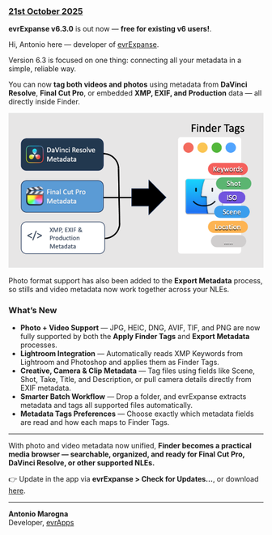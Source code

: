 ### [21st October 2025](/news/20251021)

**evrExpanse v6.3.0** is out now — **free for existing v6 users!**.  

Hi, Antonio here — developer of [evrExpanse](https://www.evrapp.cloud/evrexpanse).

Version 6.3 is focused on one thing: connecting all your metadata in a simple, reliable way.

You can now **tag both videos and photos** using metadata from **DaVinci Resolve**, **Final Cut Pro**, or embedded **XMP, EXIF, and Production** data — all directly inside Finder. 

![](/static/evrE630_FinderTags.png)

Photo format support has also been added to the **Export Metadata** process, so stills and video metadata now work together across your NLEs.

### What’s New

- **Photo + Video Support** — JPG, HEIC, DNG, AVIF, TIF, and PNG are now fully supported by both the **Apply Finder Tags** and **Export Metadata** processes.  
- **Lightroom Integration** — Automatically reads XMP Keywords from Lightroom and Photoshop and applies them as Finder Tags.  
- **Creative, Camera & Clip Metadata** — Tag files using fields like Scene, Shot, Take, Title, and Description, or pull camera details directly from EXIF metadata.  
- **Smarter Batch Workflow** — Drop a folder, and evrExpanse extracts metadata and tags all supported files automatically.  
- **Metadata Tags Preferences** — Choose exactly which metadata fields are read and how each maps to Finder Tags.

---

With photo and video metadata now unified, **Finder becomes a practical media browser — searchable, organized, and ready for Final Cut Pro, DaVinci Resolve, or other supported NLEs.**

👉 Update in the app via **evrExpanse > Check for Updates…**, or download [here]([https://www.evrapp.cloud/evrexpanse](https://www.evrapp.cloud/evrexpanse#buy)).

---

**Antonio Marogna**  
Developer, [evrApps](https://www.evrapp.cloud)
